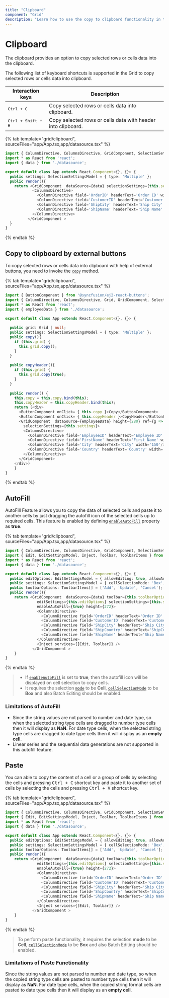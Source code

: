 ```yaml
---
title: "Clipboard"
component: "Grid"
description: "Learn how to use the copy to clipboard functionality in the Essential JS 2 DataGrid Control."
---
```


# Clipboard

The clipboard provides an option to copy selected rows or cells data into the clipboard.

The following list of keyboard shortcuts is supported in the Grid to copy selected rows or cells data into clipboard.

Interaction keys |Description
-----|-----
<kbd>Ctrl + C</kbd> |Copy selected rows or cells data into clipboard.
<kbd>Ctrl + Shift + H</kbd> |Copy selected rows or cells data with header into clipboard.

{% tab template="grid/clipboard", sourceFiles="app/App.tsx,app/datasource.tsx" %}

```typescript
import { ColumnDirective, ColumnsDirective, GridComponent, SelectionSettingsModel } from '@syncfusion/ej2-react-grids';
import * as React from 'react';
import { data } from './datasource';

export default class App extends React.Component<{}, {}> {
  public settings: SelectionSettingsModel = { type: 'Multiple' };
  public render(){
    return <GridComponent  dataSource={data} selectionSettings={this.settings} height={272}>
            <ColumnsDirective>
              <ColumnDirective field='OrderID' headerText='Order ID' width='120' textAlign="Right"/>
              <ColumnDirective field='CustomerID' headerText='Customer ID' width='150'/>
              <ColumnDirective field='ShipCity' headerText='Ship City' width='150'/>
              <ColumnDirective field='ShipName' headerText='Ship Name' width='150'/>
            </ColumnsDirective>
          </GridComponent >
  }
}
```

{% endtab %}

## Copy to clipboard by external buttons

To copy selected rows or cells data into clipboard with help of external buttons, you need to invoke the [`copy`](../api/grid/clipboard/#copy)
method.

{% tab template="grid/clipboard", sourceFiles="app/App.tsx,app/datasource.tsx" %}

```typescript
import { ButtonComponent } from '@syncfusion/ej2-react-buttons';
import { ColumnDirective, ColumnsDirective, Grid, GridComponent, SelectionSettingsModel } from '@syncfusion/ej2-react-grids';
import * as React from 'react';
import { employeeData } from './datasource';

export default class App extends React.Component<{}, {}> {
  
  public grid: Grid | null;
  public settings: SelectionSettingsModel = { type: 'Multiple' };
  public copy(){
    if (this.grid) {
      this.grid.copy();
    }
  }
  
  public copyHeader(){
    if (this.grid) {
      this.grid.copy(true);
    }
  }
  
  public render() {
    this.copy = this.copy.bind(this);
    this.copyHeader = this.copyHeader.bind(this);
    return (<div>
      <ButtonComponent onClick= { this.copy }>Copy</ButtonComponent>
      <ButtonComponent onClick= { this.copyHeader }>CopyHeader</ButtonComponent>
      <GridComponent  dataSource={employeeData} height={280} ref={g => this.grid = g}
        selectionSettings={this.settings}>
        <ColumnsDirective>
          <ColumnDirective field='EmployeeID' headerText='Employee ID' width='120' textAlign="Right"/>
          <ColumnDirective field='FirstName' headerText='First Name' width='150'/>
          <ColumnDirective field='City' headerText='City' width='150'/>
          <ColumnDirective field='Country' headerText='Country' width='150'/>
        </ColumnsDirective>
      </GridComponent>
    </div>)
    }
}
```

{% endtab %}

## AutoFill

AutoFill Feature allows you to copy the data of selected cells and paste it to another cells by just dragging the autofill icon of the selected cells up to required cells. This feature is enabled by defining [`enableAutoFill`](../api/grid/#enableautofill) property as **true**.

{% tab template="grid/clipboard", sourceFiles="app/App.tsx,app/datasource.tsx" %}

```typescript
import { ColumnDirective, ColumnsDirective, GridComponent, SelectionSettingsModel } from '@syncfusion/ej2-react-grids';
import { Edit, EditSettingsModel, Inject, Toolbar, ToolbarItems } from '@syncfusion/ej2-react-grids';
import * as React from 'react';
import { data } from './datasource';

export default class App extends React.Component<{}, {}> {
  public editOptions: EditSettingsModel = { allowEditing: true, allowAdding: true, allowDeleting: true, mode: 'Batch' };
  public settings: SelectionSettingsModel = { cellSelectionMode: 'Box', type: 'Multiple', mode: 'Cell' };
  public toolbarOptions: ToolbarItems[] = ['Add', 'Update', 'Cancel'];
  public render(){
    return <GridComponent  dataSource={data} toolbar={this.toolbarOptions}
              editSettings={this.editOptions} selectionSettings={this.settings}
              enableAutoFill={true} height={272}>
              <ColumnsDirective>
                <ColumnDirective field='OrderID' headerText='Order ID' width='120' textAlign="Right" isPrimaryKey={true} visible={false}/>
                <ColumnDirective field='CustomerID' headerText='Customer ID' width='150'/>
                <ColumnDirective field='ShipCity' headerText='Ship City' width='150'/>
                <ColumnDirective field='ShipCountry' headerText='ShipCountry' width='150'/>
                <ColumnDirective field='ShipName' headerText='Ship Name' width='150'/>
              </ColumnsDirective>
              <Inject services={[Edit, Toolbar]} />
            </GridComponent >
    }
}
```

{% endtab %}

> * If [`enableAutoFill`](../api/grid/#enableautofill) is set to **true**, then the autofill icon will be displayed on cell selection to copy cells.
> * It requires the selection [`mode`](../api/grid/selectionSettingsModel/#mode) to be **Cell**,  [`cellSelectionMode`](../api/grid/selectionSettingsModel/#cellselectionmode) to be **Box** and also Batch Editing should be enabled.

### Limitations of AutoFill

* Since the string values are not parsed to number and date type, so when the selected string type cells are dragged to number type cells then it will display as **NaN**. For date type cells, when the selected string type cells are dragged to date type cells then it will display as an **empty cell**.
* Linear series and the sequential data generations are not supported in this autofill feature.

## Paste

You can able to copy the content of a cell or a group of cells by selecting the cells and pressing <kbd>Ctrl + C</kbd> shortcut key and paste it to another set of cells by selecting the cells and pressing <kbd>Ctrl + V</kbd> shortcut key.

{% tab template="grid/clipboard", sourceFiles="app/App.tsx,app/datasource.tsx" %}

```typescript
import { ColumnDirective, ColumnsDirective, GridComponent, SelectionSettingsModel } from '@syncfusion/ej2-react-grids';
import { Edit, EditSettingsModel, Inject, Toolbar, ToolbarItems } from '@syncfusion/ej2-react-grids';
import * as React from 'react';
import { data } from './datasource';

export default class App extends React.Component<{}, {}> {
  public editOptions: EditSettingsModel = { allowEditing: true, allowAdding: true, allowDeleting: true, mode: 'Batch' };
  public settings: SelectionSettingsModel = { cellSelectionMode: 'Box', type: 'Multiple', mode: 'Cell' };
  public toolbarOptions: ToolbarItems[] = ['Add', 'Update', 'Cancel'];
  public render(){
    return <GridComponent  dataSource={data} toolbar={this.toolbarOptions}
              editSettings={this.editOptions} selectionSettings={this.settings}
              enableAutoFill={true} height={272}>
              <ColumnsDirective>
                <ColumnDirective field='OrderID' headerText='Order ID' width='120' textAlign="Right" isPrimaryKey={true} visible={false}/>
                <ColumnDirective field='CustomerID' headerText='Customer ID' width='150'/>
                <ColumnDirective field='ShipCity' headerText='Ship City' width='150'/>
                <ColumnDirective field='ShipCountry' headerText='ShipCountry' width='150'/>
                <ColumnDirective field='ShipName' headerText='Ship Name' width='150'/>
              </ColumnsDirective>
              <Inject services={[Edit, Toolbar]} />
            </GridComponent >
    }
}
```

{% endtab %}

> To perform paste functionality, it requires the selection **mode** to be **Cell**,  [`cellSelectionMode`](../api/grid/selectionSettingsModel/#cellselectionmode) to be **Box** and also Batch Editing should be enabled.

### Limitations of Paste Functionality

Since the string values are not parsed to number and date type, so when the copied string type cells are pasted to number type cells then it will display as **NaN**. For date type cells, when the copied string format cells are pasted to date type cells then it will display as an **empty cell**.